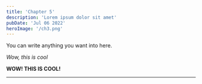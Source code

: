 ```yaml
---
title: 'Chapter 5'
description: 'Lorem ipsum dolor sit amet'
pubDate: 'Jul 06 2022'
heroImage: '/ch3.png'
---
```

You can write anything you want into here. 

*Wow, this is cool*

**WOW! THIS IS COOL!**

<hr>
